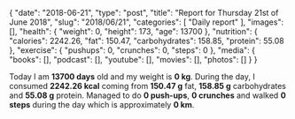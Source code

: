 {
    "date": "2018-06-21",
    "type": "post",
    "title": "Report for Thursday 21st of June 2018",
    "slug": "2018\/06\/21",
    "categories": [
        "Daily report"
    ],
    "images": [],
    "health": {
        "weight": 0,
        "height": 173,
        "age": 13700
    },
    "nutrition": {
        "calories": 2242.26,
        "fat": 150.47,
        "carbohydrates": 158.85,
        "protein": 55.08
    },
    "exercise": {
        "pushups": 0,
        "crunches": 0,
        "steps": 0
    },
    "media": {
        "books": [],
        "podcast": [],
        "youtube": [],
        "movies": [],
        "photos": []
    }
}

Today I am <strong>13700 days</strong> old and my weight is <strong>0 kg</strong>. During the day, I consumed <strong>2242.26 kcal</strong> coming from <strong>150.47 g</strong> fat, <strong>158.85 g</strong> carbohydrates and <strong>55.08 g</strong> protein. Managed to do <strong>0 push-ups</strong>, <strong>0 crunches</strong> and walked <strong>0 steps</strong> during the day which is approximately <strong>0 km</strong>.